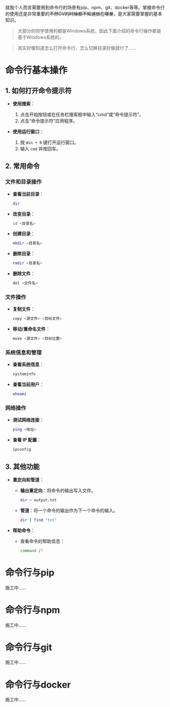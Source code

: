 就我个人而言需要用到命令行的场景有pip、npm、git、docker等等。掌握命令行的使用还是非常重要的~~不然CV的时候都不知道放在哪里~~，是大家需要掌握的基本知识。
> 大部分的同学使用的都是Windows系统，因此下面介绍的命令行操作都是基于Windows系统的。

> 其实好像知道怎么打开命令行，怎么切换目录好像就行了……
# 命令行基本操作

## 1. 如何打开命令提示符

- **使用搜索**：
  1. 点击开始按钮或在任务栏搜索框中输入“cmd”或“命令提示符”。
  2. 点击“命令提示符”应用程序。

- **使用运行窗口**：
  1. 按 `Win + R` 键打开运行窗口。
  2. 输入 `cmd` 并按回车。

## 2. 常用命令

### 文件和目录操作

- **查看当前目录**：
  ```bash
  dir
  ```

- **改变目录**：
  ```bash
  cd <目录名>
  ```

- **创建目录**：
  ```bash
  mkdir <目录名>
  ```

- **删除目录**：
  ```bash
  rmdir <目录名>
  ```

- **删除文件**：
  ```bash
  del <文件名>
  ```

### 文件操作

- **复制文件**：
  ```bash
  copy <源文件> <目标文件>
  ```

- **移动/重命名文件**：
  ```bash
  move <源文件> <目标位置>
  ```

### 系统信息和管理

- **查看系统信息**：
  ```bash
  systeminfo
  ```

- **查看当前用户**：
  ```bash
  whoami
  ```

### 网络操作

- **测试网络连接**：
  ```bash
  ping <地址>
  ```

- **查看 IP 配置**：
  ```bash
  ipconfig
  ```

## 3. 其他功能

- **重定向和管道**：
  - **输出重定向**：将命令的输出写入文件。
    ```bash
    dir > output.txt
    ```
  - **管道**：将一个命令的输出作为下一个命令的输入。
    ```bash
    dir | find "txt"
    ```

- **帮助命令**：
  - 查看命令的帮助信息：
    ```bash
    command /?
    ```

# 命令行与pip
施工中……
# 命令行与npm
施工中……
# 命令行与git
施工中……
# 命令行与docker
施工中……